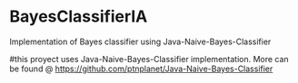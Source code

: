 # BayesClassifierIA
Implementation of Bayes classifier using Java-Naive-Bayes-Classifier

#this proyect uses Java-Naive-Bayes-Classifier implementation. More can be found @ https://github.com/ptnplanet/Java-Naive-Bayes-Classifier
